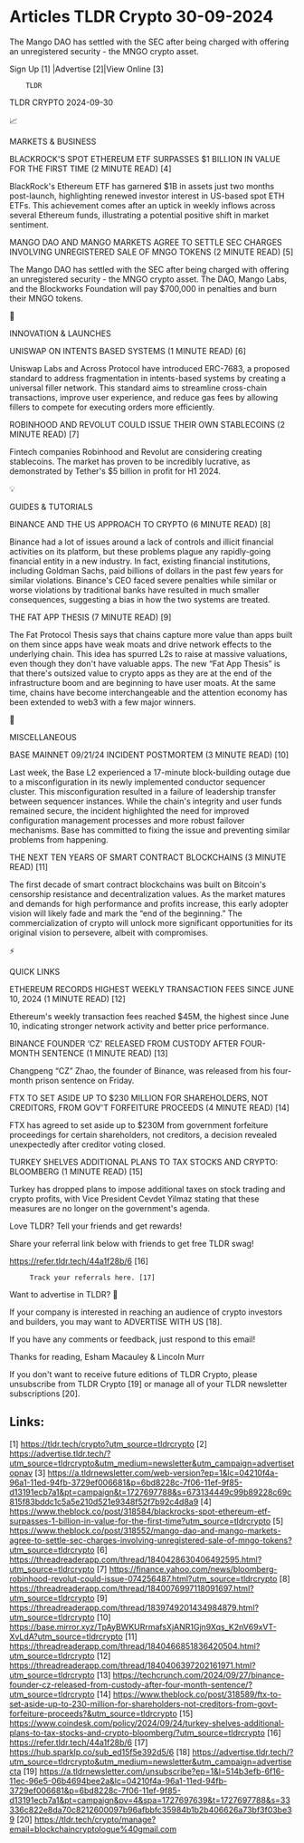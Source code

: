# Articles TLDR Crypto 30-09-2024

The Mango DAO has settled with the SEC after being charged with
offering an unregistered security - the MNGO crypto asset.  

 Sign Up [1] |Advertise [2]|View Online [3] 

		TLDR 

TLDR CRYPTO 2024-09-30

📈 

MARKETS & BUSINESS

 BLACKROCK'S SPOT ETHEREUM ETF SURPASSES $1 BILLION IN VALUE FOR THE
FIRST TIME (2 MINUTE READ) [4] 

 BlackRock's Ethereum ETF has garnered $1B in assets just two months
post-launch, highlighting renewed investor interest in US-based spot
ETH ETFs. This achievement comes after an uptick in weekly inflows
across several Ethereum funds, illustrating a potential positive shift
in market sentiment. 

 MANGO DAO AND MANGO MARKETS AGREE TO SETTLE SEC CHARGES INVOLVING
UNREGISTERED SALE OF MNGO TOKENS (2 MINUTE READ) [5] 

 The Mango DAO has settled with the SEC after being charged with
offering an unregistered security - the MNGO crypto asset. The DAO,
Mango Labs, and the Blockworks Foundation will pay $700,000 in
penalties and burn their MNGO tokens. 

🚀 

INNOVATION & LAUNCHES

 UNISWAP ON INTENTS BASED SYSTEMS (1 MINUTE READ) [6] 

 Uniswap Labs and Across Protocol have introduced ERC-7683, a proposed
standard to address fragmentation in intents-based systems by creating
a universal filler network. This standard aims to streamline
cross-chain transactions, improve user experience, and reduce gas fees
by allowing fillers to compete for executing orders more efficiently. 

 ROBINHOOD AND REVOLUT COULD ISSUE THEIR OWN STABLECOINS (2 MINUTE
READ) [7] 

 Fintech companies Robinhood and Revolut are considering creating
stablecoins. The market has proven to be incredibly lucrative, as
demonstrated by Tether's $5 billion in profit for H1 2024. 

💡 

GUIDES & TUTORIALS

 BINANCE AND THE US APPROACH TO CRYPTO (6 MINUTE READ) [8] 

 Binance had a lot of issues around a lack of controls and illicit
financial activities on its platform, but these problems plague any
rapidly-going financial entity in a new industry. In fact, existing
financial institutions, including Goldman Sachs, paid billions of
dollars in the past few years for similar violations. Binance's CEO
faced severe penalties while similar or worse violations by
traditional banks have resulted in much smaller consequences,
suggesting a bias in how the two systems are treated. 

 THE FAT APP THESIS (7 MINUTE READ) [9] 

 The Fat Protocol Thesis says that chains capture more value than apps
built on them since apps have weak moats and drive network effects to
the underlying chain. This idea has spurred L2s to raise at massive
valuations, even though they don't have valuable apps. The new “Fat
App Thesis” is that there's outsized value to crypto apps as they
are at the end of the infrastructure boom and are beginning to have
user moats. At the same time, chains have become interchangeable and
the attention economy has been extended to web3 with a few major
winners. 

🦄 

MISCELLANEOUS

 BASE MAINNET 09/21/24 INCIDENT POSTMORTEM (3 MINUTE READ) [10] 

 Last week, the Base L2 experienced a 17-minute block-building outage
due to a misconfiguration in its newly implemented conductor sequencer
cluster. This misconfiguration resulted in a failure of leadership
transfer between sequencer instances. While the chain's integrity and
user funds remained secure, the incident highlighted the need for
improved configuration management processes and more robust failover
mechanisms. Base has committed to fixing the issue and preventing
similar problems from happening. 

 THE NEXT TEN YEARS OF SMART CONTRACT BLOCKCHAINS (3 MINUTE READ) [11]


 The first decade of smart contract blockchains was built on Bitcoin's
censorship resistance and decentralization values. As the market
matures and demands for high performance and profits increase, this
early adopter vision will likely fade and mark the “end of the
beginning.” The commercialization of crypto will unlock more
significant opportunities for its original vision to persevere, albeit
with compromises. 

⚡ 

QUICK LINKS

 ETHEREUM RECORDS HIGHEST WEEKLY TRANSACTION FEES SINCE JUNE 10, 2024
(1 MINUTE READ) [12] 

 Ethereum's weekly transaction fees reached $45M, the highest since
June 10, indicating stronger network activity and better price
performance. 

 BINANCE FOUNDER ‘CZ' RELEASED FROM CUSTODY AFTER FOUR-MONTH
SENTENCE (1 MINUTE READ) [13] 

 Changpeng “CZ” Zhao, the founder of Binance, was released from
his four-month prison sentence on Friday. 

 FTX TO SET ASIDE UP TO $230 MILLION FOR SHAREHOLDERS, NOT CREDITORS,
FROM GOV'T FORFEITURE PROCEEDS (4 MINUTE READ) [14] 

 FTX has agreed to set aside up to $230M from government forfeiture
proceedings for certain shareholders, not creditors, a decision
revealed unexpectedly after creditor voting closed. 

 TURKEY SHELVES ADDITIONAL PLANS TO TAX STOCKS AND CRYPTO: BLOOMBERG
(1 MINUTE READ) [15] 

 Turkey has dropped plans to impose additional taxes on stock trading
and crypto profits, with Vice President Cevdet Yilmaz stating that
these measures are no longer on the government's agenda. 

Love TLDR? Tell your friends and get rewards!

 Share your referral link below with friends to get free TLDR swag! 

 https://refer.tldr.tech/44a1f28b/6 [16] 

		 Track your referrals here. [17] 

Want to advertise in TLDR? 📰

 If your company is interested in reaching an audience of crypto
investors and builders, you may want to ADVERTISE WITH US [18]. 

 If you have any comments or feedback, just respond to this email! 

Thanks for reading, 
Esham Macauley & Lincoln Murr 

If you don't want to receive future editions of TLDR Crypto, please
unsubscribe from TLDR Crypto [19] or manage all of your TLDR
newsletter subscriptions [20]. 

 

Links:
------
[1] https://tldr.tech/crypto?utm_source=tldrcrypto
[2] https://advertise.tldr.tech/?utm_source=tldrcrypto&utm_medium=newsletter&utm_campaign=advertisetopnav
[3] https://a.tldrnewsletter.com/web-version?ep=1&lc=04210f4a-96a1-11ed-94fb-3729ef006681&p=6bd8228c-7f06-11ef-9f85-d13191ecb7a1&pt=campaign&t=1727697788&s=673134449c99b89228c69c815f83bddc1c5a5e210d521e9348f52f7b92c4d8a9
[4] https://www.theblock.co/post/318584/blackrocks-spot-ethereum-etf-surpasses-1-billion-in-value-for-the-first-time?utm_source=tldrcrypto
[5] https://www.theblock.co/post/318552/mango-dao-and-mango-markets-agree-to-settle-sec-charges-involving-unregistered-sale-of-mngo-tokens?utm_source=tldrcrypto
[6] https://threadreaderapp.com/thread/1840428630406492595.html?utm_source=tldrcrypto
[7] https://finance.yahoo.com/news/bloomberg-robinhood-revolut-could-issue-074256487.html?utm_source=tldrcrypto
[8] https://threadreaderapp.com/thread/1840076997118091697.html?utm_source=tldrcrypto
[9] https://threadreaderapp.com/thread/1839749201434984879.html?utm_source=tldrcrypto
[10] https://base.mirror.xyz/TpAyBWKURrmafsXjANR1Gjn9Xqs_K2nV69xVT-XvLdA?utm_source=tldrcrypto
[11] https://threadreaderapp.com/thread/1840466851836420504.html?utm_source=tldrcrypto
[12] https://threadreaderapp.com/thread/1840406397202161971.html?utm_source=tldrcrypto
[13] https://techcrunch.com/2024/09/27/binance-founder-cz-released-from-custody-after-four-month-sentence/?utm_source=tldrcrypto
[14] https://www.theblock.co/post/318589/ftx-to-set-aside-up-to-230-million-for-shareholders-not-creditors-from-govt-forfeiture-proceeds?&utm_source=tldrcrypto
[15] https://www.coindesk.com/policy/2024/09/24/turkey-shelves-additional-plans-to-tax-stocks-and-crypto-bloomberg/?utm_source=tldrcrypto
[16] https://refer.tldr.tech/44a1f28b/6
[17] https://hub.sparklp.co/sub_ed15f5e392d5/6
[18] https://advertise.tldr.tech/?utm_source=tldrcrypto&utm_medium=newsletter&utm_campaign=advertisecta
[19] https://a.tldrnewsletter.com/unsubscribe?ep=1&l=514b3efb-6f16-11ec-96e5-06b4694bee2a&lc=04210f4a-96a1-11ed-94fb-3729ef006681&p=6bd8228c-7f06-11ef-9f85-d13191ecb7a1&pt=campaign&pv=4&spa=1727697639&t=1727697788&s=33336c822e8da70c8212600097b96afbbfc35984b1b2b406626a73bf3f03be39
[20] https://tldr.tech/crypto/manage?email=blockchaincryptologue%40gmail.com